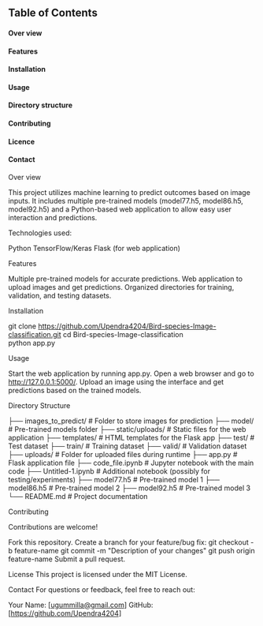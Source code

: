 ## Table of Contents
####  Over view 
####  Features 
####  Installation 
####  Usage 
####  Directory structure 
####  Contributing 
####  Licence 
####  Contact  

Over view 

This project utilizes machine learning to predict outcomes based on image inputs. It includes multiple pre-trained models (model77.h5, model86.h5, model92.h5) and a Python-based web application to allow easy user interaction and predictions.

Technologies used:

Python
TensorFlow/Keras
Flask (for web application)

Features

Multiple pre-trained models for accurate predictions.
Web application to upload images and get predictions.
Organized directories for training, validation, and testing datasets.

Installation

git clone https://github.com/Upendra4204/Bird-species-Image-classification.git
cd Bird-species-Image-classification  
python app.py

Usage

Start the web application by running app.py.
Open a web browser and go to http://127.0.0.1:5000/.
Upload an image using the interface and get predictions based on the trained models.

Directory Structure

├── images_to_predict/        # Folder to store images for prediction
├── model/                    # Pre-trained models folder
├── static/uploads/           # Static files for the web application
├── templates/                # HTML templates for the Flask app
├── test/                     # Test dataset
├── train/                    # Training dataset
├── valid/                    # Validation dataset
├── uploads/                  # Folder for uploaded files during runtime
├── app.py                    # Flask application file
├── code_file.ipynb           # Jupyter notebook with the main code
├── Untitled-1.ipynb          # Additional notebook (possibly for testing/experiments)
├── model77.h5                # Pre-trained model 1
├── model86.h5                # Pre-trained model 2
├── model92.h5                # Pre-trained model 3
└── README.md                 # Project documentation

Contributing 

Contributions are welcome!

Fork this repository.
Create a branch for your feature/bug fix:
git checkout -b feature-name
git commit -m "Description of your changes"
git push origin feature-name
Submit a pull request.

License 
This project is licensed under the MIT License.

Contact 
For questions or feedback, feel free to reach out:

Your Name: [ugummilla@gmail.com]
GitHub: [https://github.com/Upendra4204] 



